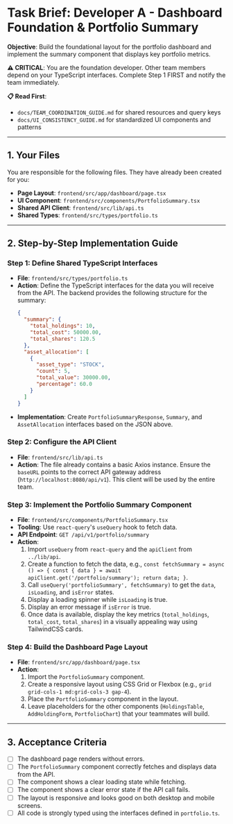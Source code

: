 # Task Brief: Developer A - Dashboard Foundation & Portfolio Summary

**Objective**: Build the foundational layout for the portfolio dashboard and implement the summary component that displays key portfolio metrics.

**⚠️ CRITICAL**: You are the foundation developer. Other team members depend on your TypeScript interfaces. Complete Step 1 FIRST and notify the team immediately.

**📋 Read First**: 
- `docs/TEAM_COORDINATION_GUIDE.md` for shared resources and query keys
- `docs/UI_CONSISTENCY_GUIDE.md` for standardized UI components and patterns

---

## 1. Your Files

You are responsible for the following files. They have already been created for you:

-   **Page Layout**: `frontend/src/app/dashboard/page.tsx`
-   **UI Component**: `frontend/src/components/PortfolioSummary.tsx`
-   **Shared API Client**: `frontend/src/lib/api.ts`
-   **Shared Types**: `frontend/src/types/portfolio.ts`

---

## 2. Step-by-Step Implementation Guide

### **Step 1: Define Shared TypeScript Interfaces**

-   **File**: `frontend/src/types/portfolio.ts`
-   **Action**: Define the TypeScript interfaces for the data you will receive from the API. The backend provides the following structure for the summary:
    ```json
    {
      "summary": {
        "total_holdings": 10,
        "total_cost": 50000.00,
        "total_shares": 120.5
      },
      "asset_allocation": [
        {
          "asset_type": "STOCK",
          "count": 5,
          "total_value": 30000.00,
          "percentage": 60.0
        }
      ]
    }
    ```
-   **Implementation**: Create `PortfolioSummaryResponse`, `Summary`, and `AssetAllocation` interfaces based on the JSON above.

### **Step 2: Configure the API Client**

-   **File**: `frontend/src/lib/api.ts`
-   **Action**: The file already contains a basic Axios instance. Ensure the `baseURL` points to the correct API gateway address (`http://localhost:8080/api/v1`). This client will be used by the entire team.

### **Step 3: Implement the Portfolio Summary Component**

-   **File**: `frontend/src/components/PortfolioSummary.tsx`
-   **Tooling**: Use `react-query`'s `useQuery` hook to fetch data.
-   **API Endpoint**: `GET /api/v1/portfolio/summary`
-   **Action**:
    1.  Import `useQuery` from `react-query` and the `apiClient` from `../lib/api`.
    2.  Create a function to fetch the data, e.g., `const fetchSummary = async () => { const { data } = await apiClient.get('/portfolio/summary'); return data; }`.
    3.  Call `useQuery('portfolioSummary', fetchSummary)` to get the `data`, `isLoading`, and `isError` states.
    4.  Display a loading spinner while `isLoading` is true.
    5.  Display an error message if `isError` is true.
    6.  Once data is available, display the key metrics (`total_holdings`, `total_cost`, `total_shares`) in a visually appealing way using TailwindCSS cards.

### **Step 4: Build the Dashboard Page Layout**

-   **File**: `frontend/src/app/dashboard/page.tsx`
-   **Action**:
    1.  Import the `PortfolioSummary` component.
    2.  Create a responsive layout using CSS Grid or Flexbox (e.g., `grid grid-cols-1 md:grid-cols-3 gap-4`).
    3.  Place the `PortfolioSummary` component in the layout.
    4.  Leave placeholders for the other components (`HoldingsTable`, `AddHoldingForm`, `PortfolioChart`) that your teammates will build.

---

## 3. Acceptance Criteria

-   [ ] The dashboard page renders without errors.
-   [ ] The `PortfolioSummary` component correctly fetches and displays data from the API.
-   [ ] The component shows a clear loading state while fetching.
-   [ ] The component shows a clear error state if the API call fails.
-   [ ] The layout is responsive and looks good on both desktop and mobile screens.
-   [ ] All code is strongly typed using the interfaces defined in `portfolio.ts`.
